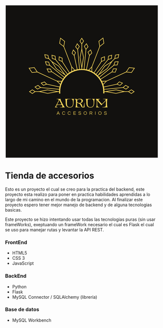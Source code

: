 <p align="center">
  <img src="frontend/img/Logo-fondo.png" alt="Logo">
</p>

# Tienda de accesorios

Esto es un proyecto el cual se creo para la practica del backend, este proyecto esta realizo para poner en practica habilidades aprendidas a lo largo de mi camino en el mundo de la programacion. Al finalizar este proyecto espero tener mejor manejo de backend y de alguna tecnologias basicas.

Este proyecto se hizo intentando usar todas las tecnologias puras (sin usar frameWorks), exeptuando un frameWork necesario el cual es Flask el cual se uso para manejar rutas y levantar la API REST.

### FrontEnd

- HTML5
- CSS 3
- JavaScript

### BackEnd

- Python
- Flask
- MySQL Connector / SQLAlchemy (librería)

### Base de datos

- MySQL Workbench


